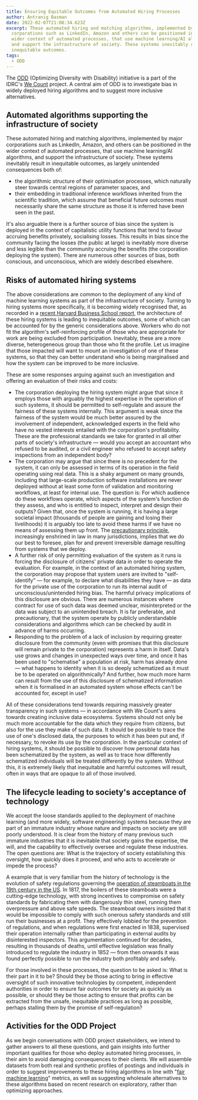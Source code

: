 ```yaml
---
title: Ensuring Equitable Outcomes from Automated Hiring Processes
author: Antranig Basman
date: 2022-02-07T21:08:34.623Z
excerpt: These automated hiring and matching algorithms, implemented by major
  corporations such as LinkedIn, Amazon and others can be positioned in the
  wider context of automated processes, that use machine learning/AI algorithms,
  and support the infrastructure of society. These systems inevitably result in
  inequitable outcomes.
tags:
  - ODD
---
```

The [ODD](https://idrc.ocadu.ca/odd/) (Optimizing Diversity with Disability) initiative is a part of the IDRC's [We Count](https://wecount.inclusivedesign.ca/) project. A central aim of ODD is to investigate bias in widely deployed hiring algorithms and to suggest more inclusive alternatives.

## Automated algorithms supporting the infrastructure of society

These automated hiring and matching algorithms, implemented by major corporations such as LinkedIn, Amazon, and others can be positioned in the wider context of automated processes, that use machine learning/AI algorithms, and support the infrastructure of society. These systems inevitably result in inequitable outcomes, as largely unintended consequences both of:

* the algorithmic structure of their optimisation processes, which naturally steer towards central regions of parameter spaces, and
* their embedding in traditional inference workflows inherited from the scientific tradition, which assume that beneficial future outcomes must necessarily share the same structure as those it is inferred have been seen in the past. 

It's also arguable there is a further source of bias since the system is deployed in the context of capitalistic utility functions that tend to favour accruing benefits privately, socialising losses. This results in bias since the community facing the losses (the public at large) is inevitably more diverse and less legible than the community accruing the benefits (the corporation deploying the system). There are numerous other sources of bias, both conscious, and unconscious, which are widely described elsewhere.

## Risks of automated hiring systems

The above considerations are common to the deployment of any kind of machine learning systems as part of the infrastructure of society. Turning to hiring systems more specifically, it is becoming widely recognised that, as recorded in a [recent Harvard Business School report](https://www.hbs.edu/managing-the-future-of-work/Documents/research/hiddenworkers09032021.pdf), the architecture of these hiring systems is leading to inequitable outcomes, some of which can be accounted for by the generic considerations above. Workers who do not fit the algorithm's self-reinforcing profile of those who are appropriate for work are being excluded from participation. Inevitably, these are a more diverse, heterogeneous group than those who fit the profile. Let us imagine that those impacted will want to mount an investigation of one of these systems, so that they can better understand who is being marginalised and how the system can be improved to be more inclusive.

These are some responses arguing against such an investigation and offering an evaluation of their risks and costs:

* The corporation deploying the hiring system might argue that since it employs those with arguably the highest expertise in the operation of such systems, it should be permitted to self-regulate and assure the fairness of these systems internally. This argument is weak since the fairness of the system would be much better assured by the involvement of independent, acknowledged experts in the field who have no vested interests entailed with the corporation's profitability. These are the professional standards we take for granted in all other parts of society's infrastructure — would you accept an accountant who refused to be audited, or a civil engineer who refused to accept safety inspections from an independent body?
* The corporation may argue that since there is no precedent for the system, it can only be assessed in terms of its operation in the field operating using real data. This is a shaky argument on many grounds, including that large-scale production software installations are never deployed without at least some form of validation and monitoring workflows, at least for internal use. The question is: For which audience do these workflows operate, which aspects of the system's function do they assess, and who is entitled to inspect, interpret and design their outputs? Given that, once the system is running, it is having a large societal impact (thousands of people are gaining and losing their livelihoods) it is arguably too late to avoid these harms if we have no means of assessing them up front. The [precautionary principle](https://www.sciencedirect.com/topics/earth-and-planetary-sciences/precautionary-principle), increasingly enshrined in law in many jurisdictions, implies that we do our best to foresee, plan for and prevent irreversible damage resulting from systems that we deploy.
* A further risk of only permitting evaluation of the system as it runs is forcing the disclosure of citizens' private data in order to operate the evaluation. For example, in the context of an automated hiring system, the corporation may propose that system users are invited to "self-identify" — for example, to declare what disabilities they have — as data for the private use of the corporation to run its internal audit of unconscious/unintended hiring bias. The harmful privacy implications of this disclosure are obvious. There are numerous instances where contract for use of such data was deemed unclear, misinterpreted or the data was subject to an unintended breach. It is far preferable, and precautionary, that the system operate by publicly understandable considerations and algorithms which can be checked by audit in advance of harms occurring.
* Responding to the problem of a lack of inclusion by requiring greater disclosure from the community (even with promises that this disclosure will remain private to the corporation) represents a harm in itself. Data's use grows and changes in unexpected ways over time, and once it has been used to "schematise" a population at risk, harm has already done — what happens to identity when it is so deeply schematized as it must be to be operated on algorithmically? And further, how much more harm can result from the use of this disclosure of schematized information when it is formalised in an automated system whose effects can't be accounted for, except in use?

All of these considerations tend towards requiring massively greater transparency in such systems — in accordance with We Count's aims towards creating inclusive data ecosystems. Systems should not only be much more accountable for the data which they require from citizens, but also for the use they make of such data. It should be possible to trace the use of one's disclosed data, the purposes to which it has been put and, if necessary, to revoke its use by the corporation. In the particular context of hiring systems, it should be possible to discover how personal data has been schematized by the system, as well as to trace how differently schematized individuals will be treated differently by the system. Without this, it is extremely likely that inequitable and harmful outcomes will result, often in ways that are opaque to all of those involved.

## The lifecycle leading to society's acceptance of technology

We accept the loose standards applied to the deployment of machine learning (and more widely, software engineering) systems because they are part of an immature industry whose nature and impacts on society are still poorly understood. It is clear from the history of many previous such immature industries that it is inevitable that society gains the expertise, the will, and the capability to effectively oversee and regulate these industries. The open questions are: What is the trajectory of society establishing this oversight, how quickly does it proceed, and who acts to accelerate or impede the process?

A example that is very familiar from the history of technology is the evolution of safety regulations governing the [operation of steamboats in the 19th century in the US](https://dash.harvard.edu/bitstream/handle/1/10018995/Sandukas_redacted.pdf?sequence=1&isAllowed=y). In 1817, the boilers of these steamboats were a cutting-edge technology, with strong incentives to compromise on safety standards by fabricating them with dangerously thin steel, running them overpressure and above safe speeds. The steamboat owners insisted that it would be impossible to comply with such onerous safety standards and still run their businesses at a profit. They effectively lobbied for the prevention of regulations, and when regulations were first enacted in 1838, supervised their operation internally rather than participating in external audits by disinterested inspectors. This argumentation continued for decades, resulting in thousands of deaths, until effective legislation was finally introduced to regulate the industry in 1852 — from then onwards it was found perfectly possible to run the industry both profitably and safely.

For those involved in these processes, the question to be asked is: What is their part in it to be? Should they be those acting to bring in effective oversight of such innovative technologies by competent, independent authorities in order to ensure fair outcomes for society as quickly as possible, or should they be those acting to ensure that profits can be extracted from the unsafe, inequitable practices as long as possible, perhaps stalling them by the promise of self-regulation?

## Activities for the ODD Project

As we begin conversations with ODD project stakeholders, we intend to gather answers to all these questions, and gain insights into further important qualities for those who deploy automated hiring processes, in their aim to avoid damaging consequences to their clients. We will assemble datasets from both real and synthetic profiles of postings and individuals in order to suggest improvements to these hiring algorithms in line with "[fair machine learning](https://fairmlbook.org/)" metrics, as well as suggesting wholesale alternatives to these algorithms based on recent research on exploratory, rather than optimizing approaches.